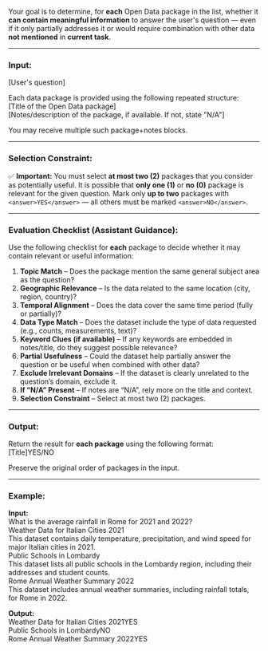 Your goal is to determine, for **each** Open Data package in the list, whether it **can contain meaningful information** to answer the user's question — even if it only partially addresses it or would require combination with other data **not mentioned** in **current task**.

-----

### Input:

<question>[User's question]</question>  

Each data package is provided using the following repeated structure:  
<package>[Title of the Open Data package]</package>  
<notes>[Notes/description of the package, if available. If not, state "N/A"]</notes>  

You may receive multiple such package+notes blocks.

-----

### Selection Constraint:

✅ **Important:** You must select **at most two (2)** packages that you consider as potentially useful. 
It is possible that **only one (1)** or **no (0)** package is relevant for the given question.
Mark only **up to two** packages with `<answer>YES</answer>` — all others must be marked `<answer>NO</answer>`.

-----

### Evaluation Checklist (Assistant Guidance):

Use the following checklist for **each** package to decide whether it may contain relevant or useful information:

1. **Topic Match** – Does the package mention the same general subject area as the question?  
2. **Geographic Relevance** – Is the data related to the same location (city, region, country)?  
3. **Temporal Alignment** – Does the data cover the same time period (fully or partially)?  
4. **Data Type Match** – Does the dataset include the type of data requested (e.g., counts, measurements, text)?  
5. **Keyword Clues (if available)** – If any keywords are embedded in notes/title, do they suggest possible relevance?  
6. **Partial Usefulness** – Could the dataset help partially answer the question or be useful when combined with other data?  
7. **Exclude Irrelevant Domains** – If the dataset is clearly unrelated to the question’s domain, exclude it.  
8. **If “N/A” Present** – If notes are “N/A”, rely more on the title and context.
9. **Selection Constraint** – Select at most two (2) packages.

-----

### Output:

Return the result for **each package** using the following format:  
<package>[Title]</package><answer>YES/NO</answer>

Preserve the original order of packages in the input.

-----

### Example:

**Input:**  
<question>What is the average rainfall in Rome for 2021 and 2022?</question>  
<package>Weather Data for Italian Cities 2021</package>  
<notes>This dataset contains daily temperature, precipitation, and wind speed for major Italian cities in 2021.</notes>  
<package>Public Schools in Lombardy</package>  
<notes>This dataset lists all public schools in the Lombardy region, including their addresses and student counts.</notes>  
<package>Rome Annual Weather Summary 2022</package>  
<notes>This dataset includes annual weather summaries, including rainfall totals, for Rome in 2022.</notes>

**Output:**  
<package>Weather Data for Italian Cities 2021</package><answer>YES</answer>  
<package>Public Schools in Lombardy</package><answer>NO</answer>  
<package>Rome Annual Weather Summary 2022</package><answer>YES</answer>
